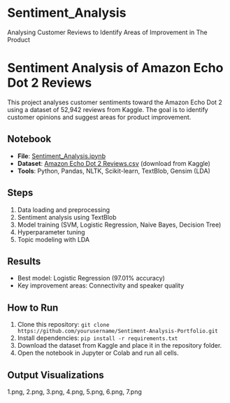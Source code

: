 # Sentiment_Analysis
Analysing Customer Reviews to Identify Areas of Improvement in The Product

# Sentiment Analysis of Amazon Echo Dot 2 Reviews

This project analyses customer sentiments toward the Amazon Echo Dot 2 using a dataset of 52,942 reviews from Kaggle. The goal is to identify customer opinions and suggest areas for product improvement.

## Notebook
- **File**: [Sentiment_Analysis.ipynb](Sentiment_Analysis.ipynb)
- **Dataset**: [Amazon Echo Dot 2 Reviews.csv](https://www.kaggle.com/datasets/linzey/amazon-echo-dot-2-reviews) (download from Kaggle)
- **Tools**: Python, Pandas, NLTK, Scikit-learn, TextBlob, Gensim (LDA)

## Steps
1. Data loading and preprocessing
2. Sentiment analysis using TextBlob
3. Model training (SVM, Logistic Regression, Naive Bayes, Decision Tree)
4. Hyperparameter tuning
5. Topic modeling with LDA

## Results
- Best model: Logistic Regression (97.01% accuracy)
- Key improvement areas: Connectivity and speaker quality

## How to Run
1. Clone this repository: `git clone https://github.com/yourusername/Sentiment-Analysis-Portfolio.git`
2. Install dependencies: `pip install -r requirements.txt`
3. Download the dataset from Kaggle and place it in the repository folder.
4. Open the notebook in Jupyter or Colab and run all cells.

## Output Visualizations
1.png,
2.png,
3.png,
4.png,
5.png,
6.png,
7.png
